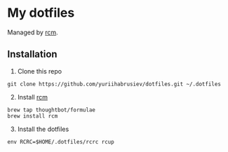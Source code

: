 # My dotfiles

Managed by [rcm].

## Installation

1. Clone this repo

```
git clone https://github.com/yuriihabrusiev/dotfiles.git ~/.dotfiles
```

2. Install [rcm]

```
brew tap thoughtbot/formulae
brew install rcm
```

3. Install the dotfiles

```
env RCRC=$HOME/.dotfiles/rcrc rcup
```

[rcm]: https://github.com/thoughtbot/rcm
